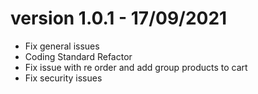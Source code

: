 # version 1.0.1 - 17/09/2021
- Fix general issues
- Coding Standard Refactor
- Fix issue with re order and add group products to cart
- Fix security issues